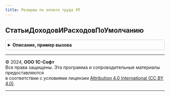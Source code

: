 ```yaml
---
title: Резервы по оплате труда УП
---
```



## СтатьиДоходовИРасходовПоУмолчанию
<details style="margin: 1em 0; padding: 0.5em; border: 1px solid #ccc; border-radius: 6px;">

<summary style="font-weight: bold; cursor: pointer;">Описание, пример вызова</summary>

```bsl

// Возвращает статьи доходов и расходов по умолчанию для подстановки в документах.
//
// Параметры:
//   Организация - СправочникСсылка.Организации - организация,
//   ВидОперации - ПеречислениеСсылка.ВидыОперацийРезервовПоОплатеТруда - вид операции,
//   ВидРезерва - СправочникСсылка.Резервы - вид резерва.
//
// Возвращаемое значение:
//   Структура - структура с полями:
//       * СтатьяДоходов  - Неопределено, ПланВидовХарактеристикСсылка.СтатьиДоходов - статья доходов,
//       * АналитикаДоходов - Неопределено, Характеристика.СтатьиДоходов - аналитика статьи доходов,
//
Функция СтатьиДоходовИРасходовПоУмолчанию(Знач Организация, Знач ВидОперации, Знач ВидРезерва) Экспорт
```

Пример вызова
```bsl
Результат = РезервыПоОплатеТрудаУП.СтатьиДоходовИРасходовПоУмолчанию(Организация, ВидОперации, ВидРезерва) 
```
</details>

---

© 2024, **ООО 1С-Софт**  
Все права защищены. Эта программа и сопроводительные материалы предоставляются  
в соответствии с условиями лицензии [Attribution 4.0 International (CC BY 4.0)](https://creativecommons.org/licenses/by/4.0/legalcode).

---
